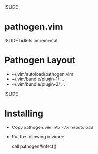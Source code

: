 !SLIDE
# pathogen.vim #

!SLIDE bullets incremental
# Pathogen Layout #
* ~/.vim/autoload/pathogen.vim
* ~/.vim/bundle/plugin-1/ ...
* ~/.vim/bundle/plugin-2/ ...

!SLIDE
# Installing #

* Copy pathogen.vim into ~/.vim/autoload
* Put the following in vimrc:
  
  call pathogen#infect()

